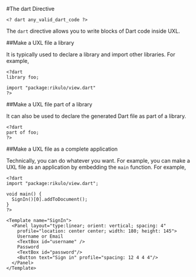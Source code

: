 #The dart Directive

    <? dart any_valid_dart_code ?>

The `dart` directive allows you to write blocks of Dart code inside UXL.

##Make a UXL file a library

It is typically used to declare a library and import other libraries. For example,

    <?dart
    library foo;

    import "package:rikulo/view.dart"
    ?>

##Make a UXL file part of a library

It can also be used to declare the generated Dart file as part of a library.

    <?dart
    part of foo;
    ?>

##Make a UXL file as a complete application

Technically, you can do whatever you want. For example, you can make a UXL file as an application by embedding the `main` function. For example,

    <?dart
    import "package:rikulo/view.dart";

    void main() {
      SignIn()[0].addToDocument();
    }
    ?>

    <Template name="SignIn">
      <Panel layout="type:linear; orient: vertical; spacing: 4"
        profile="location: center center; width: 180; height: 145">
        Username or Email
        <TextBox id="username" />
        Password
        <TextBox id="password"/>
        <Button text="Sign in" profile="spacing: 12 4 4 4"/>
      </Panel>
    </Template>
